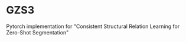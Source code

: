 # GZS3
Pytorch implementation for "Consistent Structural Relation Learning for Zero-Shot Segmentation"
